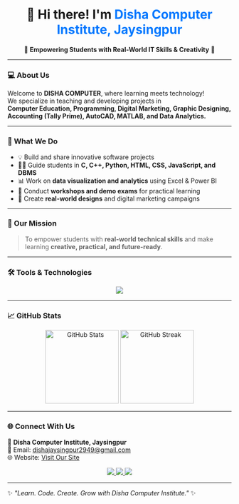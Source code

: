 <h1 align="center">👋 Hi there! I'm <span style="color:#0078FF;">Disha Computer Institute, Jaysingpur</span></h1>

<p align="center">
  🌟 <b>Empowering Students with Real-World IT Skills & Creativity</b> 🌟
</p>

---

### 💻 About Us  
Welcome to **DISHA COMPUTER**, where learning meets technology!  
We specialize in teaching and developing projects in  
**Computer Education, Programming, Digital Marketing, Graphic Designing, Accounting (Tally Prime), AutoCAD, MATLAB, and Data Analytics.**

---

### 🚀 What We Do  
- 💡 Build and share innovative software projects  
- 🧑‍💻 Guide students in **C, C++, Python, HTML, CSS, JavaScript, and DBMS**  
- 📊 Work on **data visualization and analytics** using Excel & Power BI  
- 🏫 Conduct **workshops and demo exams** for practical learning  
- 🎨 Create **real-world designs** and digital marketing campaigns  

---

### 🎯 Our Mission  
> To empower students with **real-world technical skills** and make learning **creative, practical, and future-ready**.

---

### 🛠️ Tools & Technologies  
<p align="center">
  <img src="https://skillicons.dev/icons?i=c,cpp,python,html,css,js,bootstrap,excel,powerbi,autocad,photoshop,tally" />
</p>

---

### 📈 GitHub Stats  
<p align="center">
  <img src="https://github-readme-stats.vercel.app/api?username=dishajaysingpur2949-coder&show_icons=true&theme=radical" alt="GitHub Stats" height="165">
  <img src="https://github-readme-streak-stats.herokuapp.com/?user=dishajaysingpur2949-coder&theme=radical" alt="GitHub Streak" height="165">
</p>

---

### 🌐 Connect With Us  
📍 **Disha Computer Institute, Jaysingpur**  
📧 Email: [dishajaysingpur2949@gmail.com](mailto:dishajaysingpur2949@gmail.com)  
🌐 Website: [Visit Our Site](https://website.dishagroup.in/b/444)  

<p align="center">
  <a href="https://github.com/dishajaysingpur2949-coder">
    <img src="https://img.shields.io/badge/GitHub-000000?style=for-the-badge&logo=github&logoColor=white">
  </a>
  <a href="mailto:dishajaysingpur2949@gmail.com">
    <img src="https://img.shields.io/badge/Email-D14836?style=for-the-badge&logo=gmail&logoColor=white">
  </a>
  <a href="https://website.dishagroup.in/b/444">
    <img src="https://img.shields.io/badge/Website-0078D7?style=for-the-badge&logo=internet-explorer&logoColor=white">
  </a>
</p>

---

✨ _"Learn. Code. Create. Grow with Disha Computer Institute."_ ✨
